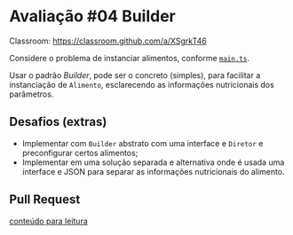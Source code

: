 # Avaliação #04 Builder

Classroom: <https://classroom.github.com/a/XSgrkT46>

Considere o problema de instanciar alimentos, conforme [`main.ts`](src/main.ts).

Usar o padrão _Builder_, pode ser o concreto (simples), para facilitar a instanciação de `Alimento`, esclarecendo as informações nutricionais dos parâmetros.

## Desafios (extras)

- Implementar com `Builder` abstrato com uma interface e `Diretor` e preconfigurar certos alimentos;
- Implementar em uma solução separada e alternativa onde é usada uma interface e JSON para separar as informações nutricionais do alimento.

## Pull Request
[conteúdo para leitura](https://docs.github.com/pt/free-pro-team@latest/github/collaborating-with-issues-and-pull-requests/creating-a-pull-request)
